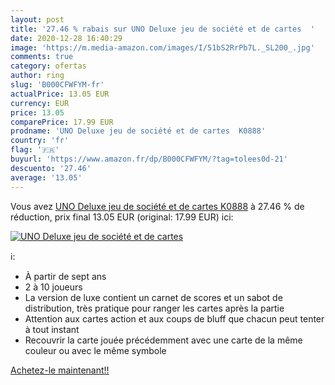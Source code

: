 ```yaml
---
layout: post
title: '27.46 % rabais sur UNO Deluxe jeu de société et de cartes  '
date: 2020-12-28 16:40:29
image: 'https://m.media-amazon.com/images/I/51bS2RrPb7L._SL200_.jpg'
comments: true
category: ofertas
author: ring
slug: 'B000CFWFYM-fr'
actualPrice: 13.05 EUR
currency: EUR
price: 13.05
comparePrice: 17.99 EUR
prodname: 'UNO Deluxe jeu de société et de cartes  K0888'
country: 'fr'
flag: '🇫🇷'
buyurl: 'https://www.amazon.fr/dp/B000CFWFYM/?tag=tolees0d-21'
descuento: '27.46'
average: '13.05'
---
```


Vous avez [UNO Deluxe jeu de société et de cartes  K0888](https://www.amazon.fr/dp/B000CFWFYM/?tag=tolees0d-21)  à  27.46 % de réduction, prix final  13.05 EUR (original: 17.99 EUR) ici:

[![UNO Deluxe jeu de société et de cartes  ](https://m.media-amazon.com/images/I/51bS2RrPb7L._SL200_.jpg)](https://www.amazon.fr/dp/B000CFWFYM/?tag=tolees0d-21)

ℹ️:

- À partir de sept ans
- 2 à 10 joueurs
- La version de luxe contient un carnet de scores et un sabot de distribution, très pratique pour ranger les cartes après la partie
- Attention aux cartes action et aux coups de bluff que chacun peut tenter à tout instant
- Recouvrir la carte jouée précédemment avec une carte de la même couleur ou avec le même symbole

[Achetez-le maintenant!!](https://www.amazon.fr/dp/B000CFWFYM/?tag=tolees0d-21)

